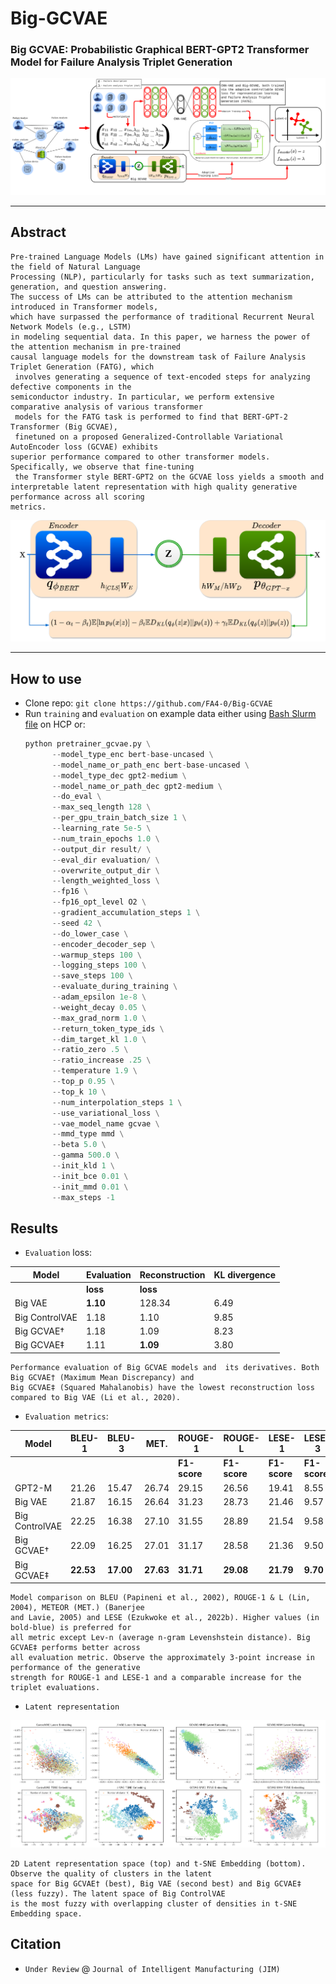 # Big-GCVAE
### Big GCVAE: Probabilistic Graphical BERT-GPT2 Transformer Model for Failure Analysis Triplet Generation

![Complete worflow](https://github.com/FA4-0/Big-GCVAE/blob/main/complete_flow.png)

------------------------------

## Abstract

```
Pre-trained Language Models (LMs) have gained significant attention in the field of Natural Language
Processing (NLP), particularly for tasks such as text summarization, generation, and question answering.
The success of LMs can be attributed to the attention mechanism introduced in Transformer models,
which have surpassed the performance of traditional Recurrent Neural Network Models (e.g., LSTM)
in modeling sequential data. In this paper, we harness the power of the attention mechanism in pre-trained
causal language models for the downstream task of Failure Analysis Triplet Generation (FATG), which
 involves generating a sequence of text-encoded steps for analyzing  defective components in the
semiconductor industry. In particular, we perform extensive comparative analysis of various transformer
 models for the FATG task is performed to find that BERT-GPT-2 Transformer (Big GCVAE),
 finetuned on a proposed Generalized-Controllable Variational AutoEncoder loss (GCVAE) exhibits
superior performance compared to other transformer models. Specifically, we observe that fine-tuning
 the Transformer style BERT-GPT2 on the GCVAE loss yields a smooth and
interpretable latent representation with high quality generative performance across all scoring
metrics.
```
![Big GCVAE](https://github.com/FA4-0/Big-GCVAE/blob/main/biggcvae.png)


------------------------------

## How to use

- Clone repo: ```git clone https://github.com/FA4-0/Big-GCVAE ```
- Run ```training``` and ```evaluation``` on example data either using [Bash Slurm file](https://github.com/FA4-0/Big-GCVAE/blob/main/slurm/pretrainer_gcvae.job) on HCP or:
  ```python
  python pretrainer_gcvae.py \
        --model_type_enc bert-base-uncased \
        --model_name_or_path_enc bert-base-uncased \
        --model_type_dec gpt2-medium \
        --model_name_or_path_dec gpt2-medium \
        --do_eval \
        --max_seq_length 128 \
        --per_gpu_train_batch_size 1 \
        --learning_rate 5e-5 \
        --num_train_epochs 1.0 \
        --output_dir result/ \
        --eval_dir evaluation/ \
        --overwrite_output_dir \
	    --length_weighted_loss \
        --fp16 \
        --fp16_opt_level O2 \
        --gradient_accumulation_steps 1 \
        --seed 42 \
        --do_lower_case \
        --encoder_decoder_sep \
        --warmup_steps 100 \
        --logging_steps 100 \
        --save_steps 100 \
        --evaluate_during_training \
        --adam_epsilon 1e-8 \
        --weight_decay 0.05 \
        --max_grad_norm 1.0 \
        --return_token_type_ids \
        --dim_target_kl 1.0 \
        --ratio_zero .5 \
        --ratio_increase .25 \
       	--temperature 1.9 \
       	--top_p 0.95 \
       	--top_k 10 \
       	--num_interpolation_steps 1 \
       	--use_variational_loss \
       	--vae_model_name gcvae \
       	--mmd_type mmd \
        --beta 5.0 \
        --gamma 500.0 \
        --init_kld 1 \
        --init_bce 0.01 \
        --init_mmd 0.01 \
        --max_steps -1
  ```

## Results
- ```Evaluation``` loss:

| Model           | Evaluation | Reconstruction | KL divergence  |
|-----------------|------------|----------------|----------------|
|                 |  **loss**      |  **loss**          |                |
| Big VAE          | **1.10**  | 128.34  | 6.49 |
|    Big ControlVAE      | 1.18  | 1.10  | 9.85 |
| Big GCVAE†  | 1.18  | 1.09  | 8.23 |
|Big GCVAE‡ | 1.11  | **1.09**  | 3.80 |

	Performance evaluation of Big GCVAE models and 	its derivatives. Both Big GCVAE† (Maximum Mean Discrepancy) and 
 	Big GCVAE‡ (Squared Mahalanobis) have the lowest reconstruction loss compared to Big VAE (Li et al., 2020).

- ```Evaluation metrics```:
  
| Model           | BLEU-1 | BLEU-3 | MET.  | ROUGE-1  | ROUGE-L  | LESE-1   | LESE-3   |
|-----------------|--------|--------|-------|----------|----------|----------|----------|
|                 |        |        |       | **F1-score** | **F1-score** | **F1-score** | **F1-score** |
| GPT2-M          | 21.26  | 15.47  | 26.74 | 29.15    | 26.56    | 19.41    | 8.55     |
| Big VAE         | 21.87  | 16.15  | 26.64 | 31.23    | 28.73    | 21.46    | 9.57     |
| Big ControlVAE  | 22.25  | 16.38  | 27.10 | 31.55    | 28.89    | 21.54    | 9.58     |
| Big GCVAE† | 22.09  | 16.25  | 27.01 | 31.17    | 28.58    | 21.36    | 9.50     |
| Big GCVAE‡ | **22.53**  | **17.00**  | **27.63** | **31.71**    | **29.08**    | **21.79**    | **9.70**    |
	
 	Model comparison on BLEU (Papineni et al., 2002), ROUGE-1 & L (Lin, 2004), METEOR (MET.) (Banerjee
	and Lavie, 2005) and LESE (Ezukwoke et al., 2022b). Higher values (in bold-blue) is preferred for 
 	all metric except Lev-n	(average n-gram Levenshstein distance). Big GCVAE‡ performs better across
  	all evaluation metric. Observe the approximately 3-point increase in performance of the generative
   	strength for ROUGE-1 and LESE-1 and a comparable increase for the triplet evaluations.
 	
- ```Latent representation```
  
![Latent representation](https://github.com/FA4-0/Big-GCVAE/blob/main/latent_s.png)
  
	2D Latent representation space (top) and t-SNE Embedding (bottom). Observe the quality of clusters in the latent
	space for Big GCVAE† (best), Big VAE (second best) and Big GCVAE‡ (less fuzzy). The latent space of Big ControlVAE
	is the most fuzzy with overlapping cluster of densities in t-SNE Embedding space.

## Citation
- ```Under Review``` @ ```Journal of Intelligent Manufacturing (JIM)```


